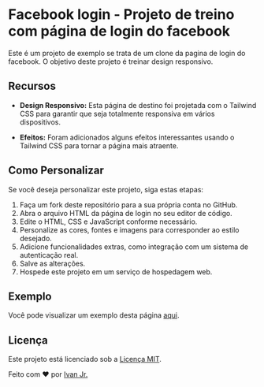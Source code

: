 # Facebook login - Projeto de treino com página de login do facebook

Este é um projeto de exemplo se trata de um clone da pagina de login do facebook.
O objetivo deste projeto é treinar design responsivo.

## Recursos

- **Design Responsivo:** Esta página de destino foi projetada com o Tailwind CSS para garantir que seja totalmente responsiva em vários dispositivos.

- **Efeitos:** Foram adicionados alguns efeitos interessantes usando o Tailwind CSS para tornar a página mais atraente.

## Como Personalizar

Se você deseja personalizar este projeto, siga estas etapas:

1. Faça um fork deste repositório para a sua própria conta no GitHub.
2. Abra o arquivo HTML da página de login no seu editor de código.
3. Edite o HTML, CSS e JavaScript conforme necessário.
4. Personalize as cores, fontes e imagens para corresponder ao estilo desejado.
5. Adicione funcionalidades extras, como integração com um sistema de autenticação real.
6. Salve as alterações.
7. Hospede este projeto em um serviço de hospedagem web.

## Exemplo

Você pode visualizar um exemplo desta página [aqui](https://jotafacebookclone.netlify.app/).

## Licença

Este projeto está licenciado sob a [Licença MIT](LICENSE).

Feito com ❤️ por [Ivan Jr.](https://github.com/ivanfrancajunior)
